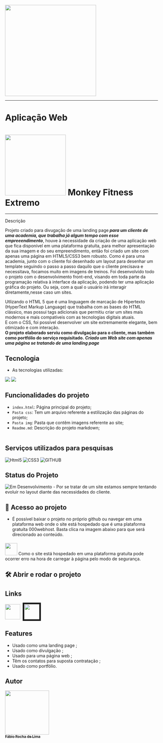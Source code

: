 
<p align-cente="center">
  <img src="https://bit.ly/3Trcr8h"width="300px">
</p>
<hr>
 <h1 text-align="center">Aplicação Web</h1>
    <p text-align="center">
        <h1><img src="https://bit.ly/3Z4DGGR" width="200px"> Monkey Fitness Extremo</h1>
      </p>
      <hr>
<p align-center=r">Descrição</p>
<p class="justify">
Projeto criado para divugação de uma landing page<b><i> para um cliente de uma academia, que trabalha já algum tempo com esse empreeendimento</b></i>, houve à necessidade da criação de uma aplicação web que fica disponível em uma plataforma gratuíta, para melhor apresentação da sua imagem e do seu empreendimento, então foi criado um site com apenas uma página em HTML5/CSS3 bem robusto. Como é para uma academia, junto com o cliente foi desenhado um layout para desenhar um template seguindo o passo a passo daquilo que o cliente precisava e necessitava, focamos muito em imagens de treinos.
Foi desenvolvido todo o projeto com o desenvolvimento front-end, visando em toda parte da programação relativa à interface da aplicação, podendo ter uma aplicação gráfica do projeto. Ou seja, com a qual o usuário irá interagir diretamente,nesse caso um sites.<br>

Utlizando o HTML 5 que é uma linguagem de marcação de Hipertexto (HyperText Markup Language) que trabalha com as bases do HTML clássico, mas possui tags adicionais que permitiu criar um sites mais modernos e mais compatíveis com as tecnologias digitais atuais.<br>
E com o CSS, foi possível desenvolver um site extremamente elegante, bem otimizado e com interação.<br>
<b>O projeto elaborado serviu como divulgação para o cliente, mas também como portfólio do serviço requisitado.</b>
 <b><i>Criado um Web site com apenas uma página se tratando de uma landing page</i></b>
</p>
 
 
## Tecnologia
 
* As tecnologias utilizadas:<br>
<p>
<img src="https://bit.ly/3TtvE9x"/>
<img src="https://bit.ly/3yRwDXI"/>
</p>
</p>


 ## Funcionalidades do projeto

- `index.html`:  Página principal do projeto;
- `Pasta css`:  Tem um arquivo referente a estilização das páginas do projeto;
- `Pasta img`:  Pasta que contêm imagens referente ao site;
- `Readme.md`:  Descrição do projeto markdown;
 <br><br>

## Serviços utilizados para pesquisas
 
 ![Html5](https://img.shields.io/badge/-HTML5-red?logo=HTML5&logoColor=white&style=for-the-badge)
 ![CSS3](https://img.shields.io/badge/-CSS3-02569g?logo=CSS3&logoColor=white&style=for-the-badge)
 ![GITHUB](https://img.shields.io/badge/-github-blue?logo=github&logoColor=white&&style=for-the-badge)
 <br>
## Status do Projeto
<p class="center">

![Em Desenvolvimento](https://img.shields.io/badge/-Em%20Desenvolvimento-red?logo=&logoColor=white&&style=static) - Por se tratar de um site estamos sempre tentando evoluir no layout diante das necessidades do cliente.</p>


 
## 📁 Acesso ao projeto
- É possível baixar o projeto no próprio github ou navegar em uma plataforma web onde o site está hospedado que é uma plataforma gratuíta 000webhost. Basta clica na imagem abaixo para que será direcionado ao conteúdo.
#### 
<img src="https://bit.ly/3FvMbUM" width="40px"/> Como o site está hospedado em uma plataforma gratuíta pode ocorrer erro na hora de carregar à página pelo modo de segurança.

## 🛠️ Abrir e rodar o projeto
## Links

<p class="center">
<a href="https://github.com/fabio-0611/monkeyfitnes"><img src="https://cdn.icon-icons.com/icons2/2351/PNG/512/logo_github_icon_143196.png" width="50px"></a>&nbsp
<a href="https://deborinha.000webhostapp.com/](https://monkeyfitnexextremo.000webhostapp.com/">
<img src="https://encrypted-tbn0.gstatic.com/images?q=tbn:ANd9GcQ3ZxQ5EWDk8bYqaUQpFeGFj2Phg8bSK5iLMEwcJd-Egw46QDwOl8_BuNw6_mBhyjl5BO4&usqp=CAU" width="50px" border="5em"> </a>
</P>



## Features
  - Usado como uma landing page ;
  - Usado como divulgação ;
  - Usado para uma página web ;
  - Têm os contatos para suposta contratação ;
  - Usado como portfólio.<br>
 
 
 ## Autor
 
 [<img src="https://bit.ly/3Fz7nZU" width="145px"><br><sub align="center" ><b color="white">Fábio Rocha de Lima</b></sub>](https://github.com/fabio-0611) 



